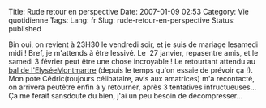Title: Rude retour en perspective
Date: 2007-01-09 02:53
Category: Vie quotidienne
Tags:
Lang: fr
Slug: rude-retour-en-perspective
Status: published

Bin oui, on revient à 23H30 le vendredi soir, et je suis de mariage lesamedi midi ! Bref, je m'attends à être lessivé. Le  27 janvier, repasentre amis, et le samedi 3 février peut être une chose incroyable ! Le retourtant attendu au [bal de l'ElyséeMontmartre](http://www.elyseemontmartre.com/) (depuis le temps qu'on essaie de prévoir ça !). Mon pote Cédric(toujours célibataire, avis aux amatrices) m'a recontacté, on arrivera peutêtre enfin à y retourner, après 3 tentatives infructueuses... Ça me ferait sansdoute du bien, j'ai un peu besoin de décompresser...
